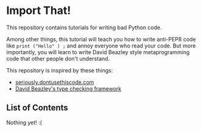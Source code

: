 # Import That!

This repository contains tutorials for writing bad Python code.

Among other things, this tutorial will teach you how to write anti-PEP8
code like `print ("Hello" ) ;` and annoy everyone who read your code.
But more importantly, you will learn to write David Beazley style
metaprogramming code that other people don't understand.

This repository is inspired by these things:
- [seriously.dontusethiscode.com](http://seriously.dontusethiscode.com/)
- [David Beazley's type checking framework](https://www.youtube.com/watch?v=js_0wjzuMfc)

## List of Contents

Nothing yet! :(
